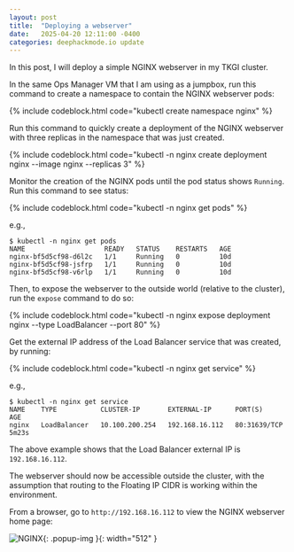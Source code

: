 ```yaml
---
layout: post
title:  "Deploying a webserver"
date:   2025-04-20 12:11:00 -0400
categories: deephackmode.io update
---
```

In this post, I will deploy a simple NGINX webserver in my TKGI cluster. 

In the same Ops Manager VM that I am using as a jumpbox, run this command to create a namespace to contain the NGINX webserver pods:

{% include codeblock.html code="kubectl create namespace nginx" %}

Run this command to quickly create a deployment of the NGINX webserver with three replicas in the namespace that was just created.

{% include codeblock.html code="kubectl -n nginx create deployment nginx --image nginx --replicas 3" %}

Monitor the creation of the NGINX pods until the pod status shows `Running`.  Run this command to see status:

{% include codeblock.html code="kubectl -n nginx get pods" %}

e.g.,
```
$ kubectl -n nginx get pods
NAME                    READY   STATUS    RESTARTS   AGE
nginx-bf5d5cf98-d6l2c   1/1     Running   0          10d
nginx-bf5d5cf98-jsfrp   1/1     Running   0          10d
nginx-bf5d5cf98-v6rlp   1/1     Running   0          10d
```

Then, to expose the webserver to the outside world (relative to the cluster), run the `expose` command to do so:

{% include codeblock.html code="kubectl -n nginx expose deployment nginx --type LoadBalancer --port 80" %}

Get the external IP address of the Load Balancer service that was created, by running:

{% include codeblock.html code="kubectl -n nginx get service" %}

e.g.,
```
$ kubectl -n nginx get service
NAME    TYPE           CLUSTER-IP       EXTERNAL-IP      PORT(S)        AGE
nginx   LoadBalancer   10.100.200.254   192.168.16.112   80:31639/TCP   5m23s

```

The above example shows that the Load Balancer external IP is `192.168.16.112`.  

The webserver should now be accessible outside the cluster, with the assumption that routing to the Floating IP CIDR is working within the environment.

From a browser, go to `http://192.168.16.112` to view the NGINX webserver home page:

![NGINX](/assets/images/2025-04-20-deploying-a-webserver/welcome-to-nginx.png "NGINX"){: .popup-img }{: width="512" }